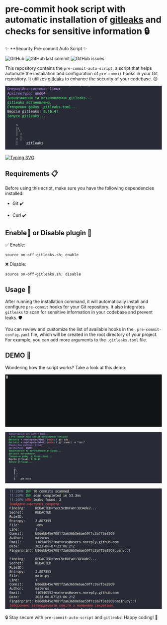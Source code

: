 # pre-commit hook script with automatic installation of [gitleaks](https://github.com/gitleaks/gitleaks) and checks for sensitive information 🔒

✨ **Security Pre-commit Auto Script ✨

![GitHub](https://img.shields.io/github/license/matvrus/pre-commit-auto-script) ![GitHub last commit](https://img.shields.io/github/last-commit/matvrus/pre-commit-auto-script) ![GitHub issues](https://img.shields.io/github/issues/matvrus/pre-commit-auto-script)

This repository contains the `pre-commit-auto-script`, a script that helps automate the installation and configuration of `pre-commit` hooks in your Git repository. It utilizes [gitleaks](https://github.com/zricethezav/gitleaks) to enhance the security of your codebase. 😊

![Alt](data/Example0.png)

[![Typing SVG](https://readme-typing-svg.herokuapp.com?font=Fira+Code&duration=2000&pause=1000&color=07F758&center=true&vCenter=true&multiline=true&width=700&height=100&lines=pre-commit+hook+script+with+automatic+installation;just+copy+and+run+the+following+command+%F0%9F%9A%80)](https://git.io/typing-svg)

## Requirements 📋

Before using this script, make sure you have the following dependencies installed:

- Git ✔️

- Curl ✔️



## Enable🔔 or Disable plugin 🔕
✅ Enable:

```
source on-off-gitleaks.sh; enable
```
❌ Disable:

```
source on-off-gitleaks.sh; disable
```

## Usage 🚀

After running the installation command, it will automatically install and configure `pre-commit` hooks for your Git repository. It also integrates `gitleaks` to scan for sensitive information in your codebase and prevent leaks. 🛡️

You can review and customize the list of available hooks in the `.pre-commit-config.yaml` file, which will be created in the root directory of your project. For example, you can add more arguments to the `.gitleaks.toml` file.

## DEMO 🎥
Wondering how the script works? Take a look at this demo:

![Alt](data/demo.gif)

![Alt](data/Example1.png)

![Alt](data/Example2.png)

🔒 Stay secure with `pre-commit-auto-script` and `gitleaks`! Happy coding! 🚀